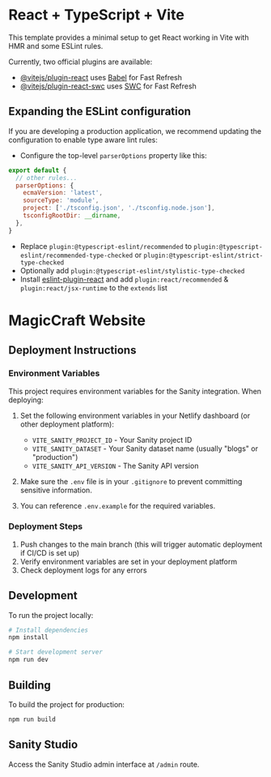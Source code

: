 # React + TypeScript + Vite

This template provides a minimal setup to get React working in Vite with HMR and some ESLint rules.

Currently, two official plugins are available:

- [@vitejs/plugin-react](https://github.com/vitejs/vite-plugin-react/blob/main/packages/plugin-react/README.md) uses [Babel](https://babeljs.io/) for Fast Refresh
- [@vitejs/plugin-react-swc](https://github.com/vitejs/vite-plugin-react-swc) uses [SWC](https://swc.rs/) for Fast Refresh

## Expanding the ESLint configuration

If you are developing a production application, we recommend updating the configuration to enable type aware lint rules:

- Configure the top-level `parserOptions` property like this:

```js
export default {
  // other rules...
  parserOptions: {
    ecmaVersion: 'latest',
    sourceType: 'module',
    project: ['./tsconfig.json', './tsconfig.node.json'],
    tsconfigRootDir: __dirname,
  },
}
```

- Replace `plugin:@typescript-eslint/recommended` to `plugin:@typescript-eslint/recommended-type-checked` or `plugin:@typescript-eslint/strict-type-checked`
- Optionally add `plugin:@typescript-eslint/stylistic-type-checked`
- Install [eslint-plugin-react](https://github.com/jsx-eslint/eslint-plugin-react) and add `plugin:react/recommended` & `plugin:react/jsx-runtime` to the `extends` list

# MagicCraft Website

## Deployment Instructions

### Environment Variables

This project requires environment variables for the Sanity integration. When deploying:

1. Set the following environment variables in your Netlify dashboard (or other deployment platform):
   - `VITE_SANITY_PROJECT_ID` - Your Sanity project ID
   - `VITE_SANITY_DATASET` - Your Sanity dataset name (usually "blogs" or "production")
   - `VITE_SANITY_API_VERSION` - The Sanity API version

2. Make sure the `.env` file is in your `.gitignore` to prevent committing sensitive information.

3. You can reference `.env.example` for the required variables.

### Deployment Steps

1. Push changes to the main branch (this will trigger automatic deployment if CI/CD is set up)
2. Verify environment variables are set in your deployment platform
3. Check deployment logs for any errors

## Development

To run the project locally:

```bash
# Install dependencies
npm install

# Start development server
npm run dev
```

## Building

To build the project for production:

```bash
npm run build
```

## Sanity Studio

Access the Sanity Studio admin interface at `/admin` route.
